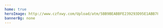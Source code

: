 ```yaml
---
home: true
heroImage: http://www.czfxwy.com/Upload/atm/5BB9BEABBFE239293D95E1ABB7FF9570.jpg
bannerBg: none
---
```

